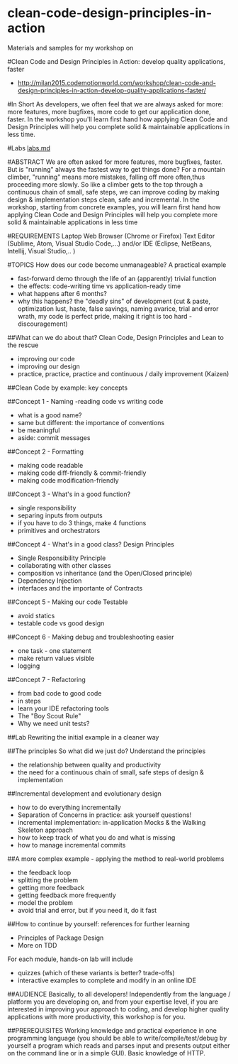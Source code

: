 # clean-code-design-principles-in-action

Materials and samples for my workshop on 

#Clean Code and Design Principles in Action: develop quality applications, faster
* http://milan2015.codemotionworld.com/workshop/clean-code-and-design-principles-in-action-develop-quality-applications-faster/

#In Short
As developers, we often feel that we are always asked for more: more
features, more bugfixes, more code to get our application done,
faster. In the workshop you'll learn first hand how applying Clean
Code and Design Principles will help you complete solid & maintainable
applications in less time.

#Labs
[labs.md](labs.md)

#ABSTRACT
We are often asked for more features, more bugfixes, faster. But is
"running" always the fastest way to get things done?
For a mountain climber, "running" means more mistakes, falling off
more often,thus proceeding more slowly.
So like a climber gets to the top through a continuous chain of small,
safe steps, we can improve coding by making design & implementation
steps clean, safe and incremental.
In the workshop, starting from concrete examples, you will learn first
hand how applying Clean Code and Design Principles will help you
complete more solid & maintainable applications in less time

#REQUIREMENTS
Laptop
Web Browser (Chrome or Firefox)
Text Editor (Sublime, Atom, Visual Studio Code,...) and/or IDE
(Eclipse,  NetBeans, Intellij, Visual Studio,.. )

#TOPICS
How does our code become unmanageable? A practical example
- fast-forward demo through the life of an (apparently) trivial function
- the effects: code-writing time vs application-ready time
- what happens after 6 months?
- why this happens? the "deadly sins" of development (cut & paste,
optimization lust, haste, false savings, naming avarice, trial and
error wrath, my code is perfect pride, making it right is too hard -
discouragement)

##What can we do about that? 
Clean Code, Design Principles and Lean to the rescue
- improving our code
- improving our design
- practice, practice, practice and continuous / daily improvement (Kaizen)

##Clean Code by example: key concepts

##Concept 1 - Naming
-reading code vs writing code
- what is a good name?
- same but different: the importance of conventions
- be meaningful
- aside: commit messages

##Concept 2 - Formatting
- making code readable
- making code diff-friendly & commit-friendly
- making code modification-friendly

##Concept 3 - What's in a good function?
- single responsibility
- separing inputs from outputs
- if you have to do 3 things, make 4 functions
- primitives and orchestrators

##Concept 4 - What's in a good class? Design Principles
- Single Responsibility Principle
- collaborating with other classes
- composition vs inheritance (and the Open/Closed principle)
- Dependency Injection
- interfaces and the importante of Contracts

##Concept 5 - Making our code Testable
- avoid statics
- testable code vs good design

##Concept 6 - Making debug and troubleshooting easier
- one task - one statement
- make return values visible
- logging

##Concept 7 - Refactoring
- from bad code to good code
- in steps
- learn your IDE refactoring tools
- The "Boy Scout Rule"
- Why we need unit tests?

##Lab
Rewriting the initial example in a cleaner way

##The principles
So what did we just do? Understand the principles
- the relationship between quality and productivity
- the need for a continuous chain of small, safe steps of design &
implementation

##Incremental development and evolutionary design
- how to do everything incrementally
- Separation of Concerns in practice: ask yourself questions!
- incremental implementation: in-application Mocks & the Walking
Skeleton approach
- how to keep track of what you do and what is missing
- how to manage incremental commits

##A more complex example - applying the method to real-world problems
- the feedback loop
- splitting the problem
- getting more feedback
- getting feedback more frequently
- model the problem
- avoid trial and error, but if you need it, do it fast

##How to continue by yourself: references for further learning
- Principles of Package Design
- More on TDD

For each module, hands-on lab will include
- quizzes (which of these variants is better? trade-offs)
- interactive examples to complete and modify in an online IDE


##AUDIENCE
Basically, to all developers! Independently from the language /
platform you are developing on, and from your expertise level, if you
are interested in improving your approach to coding, and develop
higher quality applications with more productivity, this workshop is
for you.


##PREREQUISITES
Working knowledge and practical experience in one programming language
(you should be able to write/compile/test/debug by yourself a program
which reads and parses input and presents output either on the command
line or in a simple GUI).
Basic knowledge of HTTP.